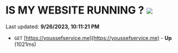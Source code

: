 # IS MY WEBSITE RUNNING ? [![](https://img.shields.io/static/v1?label=Sponsor&message=%E2%9D%A4&logo=GitHub&color=%23fe8e86)](https://github.com/sponsors/<username>)

Last updated: **9/26/2023, 10:11:21 PM**

- `GET` [https://youssefservice.me](https://youssefservice.me) - **Up** (1021ms)
